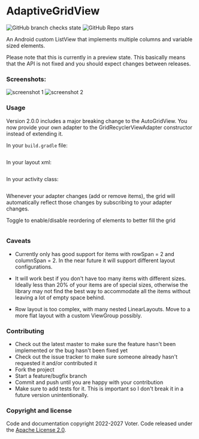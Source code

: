 # AdaptiveGridView

![GitHub branch checks state](https://img.shields.io/github/checks-status/VoterLin/AdaptiveGridView/main)
![GitHub Repo stars](https://img.shields.io/github/stars/VoterLin/AdaptiveGridView?style=social)

An Android custom ListView that implements multiple columns and variable sized elements.

Please note that this is currently in a preview state.
This basically means that the API is not fixed and you should expect changes between releases.

### Screenshots:

![screenshot 1](https://raw.githubusercontent.com/VoterLin/AdaptiveGridView/main/screenshots/1.jpg)
![screenshot 2](https://raw.githubusercontent.com/VoterLin/AdaptiveGridView/main/screenshots/2.jpg)

### Usage

Version 2.0.0 includes a major breaking change to the AutoGridView. You now provide
your own adapter to the GridRecyclerViewAdapter constructor instead of extending it.

In your ``build.gradle`` file:

```groovy
```

In your layout xml:

```xml
```

In your activity class:

```kotlin
```

Whenever your adapter changes (add or remove items), the grid will automatically reflect those
changes by subscribing to your adapter changes.

Toggle to enable/disable reordering of elements to better fill the grid

```kotlin
```

### Caveats

* Currently only has good support for items with rowSpan = 2 and columnSpan = 2.
In the near future it will support different layout configurations.

* It will work best if you don't have too many items with different sizes. Ideally less
than 20% of your items are of special sizes, otherwise the library may not find the best
way to accommodate all the items without leaving a lot of empty space behind.

* Row layout is too complex, with many nested LinearLayouts. Move to a more flat layout
with a custom ViewGroup possibly.

### Contributing

* Check out the latest master to make sure the feature hasn't been implemented or the bug hasn't been fixed yet
* Check out the issue tracker to make sure someone already hasn't requested it and/or contributed it
* Fork the project
* Start a feature/bugfix branch
* Commit and push until you are happy with your contribution
* Make sure to add tests for it. This is important so I don't break it in a future version unintentionally.

### Copyright and license

Code and documentation copyright 2022-2027 Voter.
Code released under the [Apache License 2.0](https://raw.githubusercontent.com/VoterLin/AdaptiveGridView/main/LICENSE).
